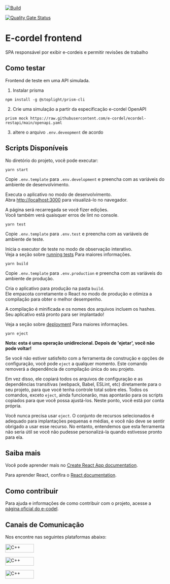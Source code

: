 [![Build](https://github.com/e-cordel/ecordel-frontend/actions/workflows/deploy.yml/badge.svg)](https://github.com/e-cordel/ecordel-frontend/actions/workflows/deploy.yml)

[![Quality Gate Status](https://sonarcloud.io/api/project_badges/measure?project=e-cordel_ecordel-frontend&metric=alert_status)](https://sonarcloud.io/dashboard?id=e-cordel_ecordel-frontend)


# E-cordel frontend

SPA responsável por exibir e-cordeis e permitir revisões de trabalho

## Como testar
Frontend de teste em uma API simulada.


1. Instalar prisma

```npm install -g @stoplight/prism-cli```


2. Crie uma simulação a partir da especificação e-cordel OpenAPI

```
prism mock https://raw.githubusercontent.com/e-cordel/ecordel-restapi/main/openapi.yaml
```

3. altere o arquivo `.env.deveopment` de acordo

## Scripts Disponíveis

No diretório do projeto, você pode executar:

`yarn start`

Copie `.env.template` para `.env.development` e preencha com as variáveis ​​do ambiente de desenvolvimento.


Executa o aplicativo no modo de desenvolvimento.\
Abra [http://localhost:3000](http://localhost:3000) para visualizá-lo no navegador.

A página será recarregada se você fizer edições.\
Você também verá quaisquer erros de lint no console.

`yarn test`

Copie `.env.template` para `.env.test` e preencha com as variáveis ​​de ambiente de teste.

Inicia o executor de teste no modo de observação interativo.\
Veja a seção sobre [running tests](https://facebook.github.io/create-react-app/docs/running-tests) 
Para maiores informações.

`yarn build`

Copie `.env.template` para `.env.production` e preencha com as variáveis ​​do ambiente de produção.

Cria o aplicativo para produção na pasta `build`.\
Ele empacota corretamente o React no modo de produção e otimiza a compilação para obter o melhor desempenho.

A compilação é minificada e os nomes dos arquivos incluem os hashes.\
Seu aplicativo está pronto para ser implantado!


Veja a seção sobre [deployment](https://facebook.github.io/create-react-app/docs/deployment) Para maiores informações.

`yarn eject`

**Nota: esta é uma operação unidirecional. Depois de 'ejetar', você não pode voltar!**


Se você não estiver satisfeito com a ferramenta de construção e opções de configuração, você pode `eject` a qualquer momento. Este comando removerá a dependência de compilação única do seu projeto.

Em vez disso, ele copiará todos os arquivos de configuração e as dependências transitivas (webpack, Babel, ESLint, etc) diretamente para o seu projeto, para que você tenha controle total sobre eles. Todos os comandos, exceto `eject`, ainda funcionarão, mas apontarão para os scripts copiados para que você possa ajustá-los. Neste ponto, você está por conta própria.

Você nunca precisa usar `eject`. O conjunto de recursos selecionados é adequado para implantações pequenas e médias, e você não deve se sentir obrigado a usar esse recurso. No entanto, entendemos que esta ferramenta não seria útil se você não pudesse personalizá-la quando estivesse pronto para ela.

## Saiba mais

Você pode aprender mais no [Create React App documentation](https://facebook.github.io/create-react-app/docs/getting-started).

Para aprender React, confira o [React documentation](https://reactjs.org/).

## Como contribuir

Para ajuda e informações de como contribuir com o projeto, acesse a [página oficial do e-codel](http://www.ecordel.com.br/como-contribuir).

## Canais de Comunicação

Nos encontre nas seguintes plataformas abaixo:

<a href="https://ecordel.com.br/"><img align="center" alt="C++" height="27" width="90" src="https://img.shields.io/badge/website-000000?style=for-the-badge&logo=About.me&logoColor=white
Site: https://ecordel.com.br/"></a>

<a href="https://www.linkedin.com/company/e-cordel/"> <img align="center" alt="C++" height="27" width="90" src="https://img.shields.io/badge/LinkedIn-0077B5?style=for-the-badge&logo=linkedin&logoColor=white"> </a>

<a href="https://www.instagram.com/projetoecordel/"><img align="center" alt="C++" height="27" width="90" src="https://img.shields.io/badge/Instagram-E4405F?style=for-the-badge&logo=instagram&logoColor=white"></a>
